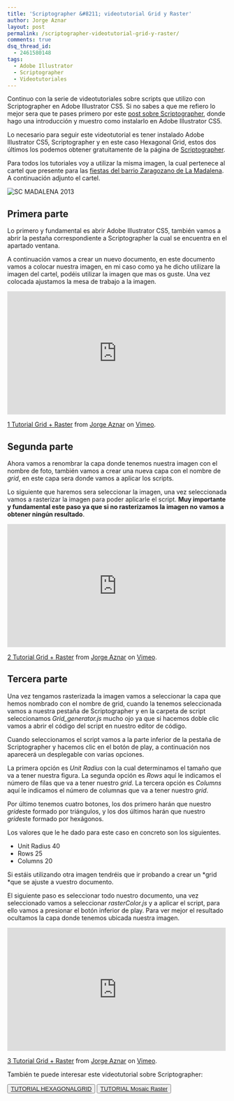 ```yaml
---
title: 'Scriptographer &#8211; videotutorial Grid y Raster'
author: Jorge Aznar
layout: post
permalink: /scriptographer-videotutorial-grid-y-raster/
comments: true
dsq_thread_id:
  - 2461580148
tags:
  - Adobe Illustrator
  - Scriptographer
  - Videotutoriales
---
```

Continuo con la serie de videotutoriales sobre scripts que utilizo con Scriptographer en Adobe Illustrator CS5. Si no sabes a que me refiero lo mejor sera que te pases primero por este <a href="http://jorgeatgu.com/blog/scriptographer-plugin-para-adobe-illustrator/" target="_blank">post sobre Scriptographer</a>, donde hago una introducción y muestro como instalarlo en Adobe Illustrator CS5.

<!--more-->

Lo necesario para seguir este videotutorial es tener instalado Adobe Illustrator CS5, Scriptographer y en este caso Hexagonal Grid, estos dos últimos los podemos obtener gratuitamente de la página de <a href="http://scriptographer.org" target="_blank">Scriptographer</a>.

Para todos los tutoriales voy a utilizar la misma imagen, la cual pertenece al cartel que presente para las <a href="http://jorgeatgu.com/blog/cartel-para-la-semana-cultural-de-la-madalena-zaragoza" target="_blank">fiestas del barrio Zaragozano de La Madalena</a>. A continuación adjunto el cartel.

![SC MADALENA 2013][1]

## Primera parte

Lo primero y fundamental es abrir Adobe Illustrator CS5, también vamos a abrir la pestaña correspondiente a Scriptographer la cual se encuentra en el apartado ventana.

A continuación vamos a crear un nuevo documento, en este documento vamos a colocar nuestra imagen, en mi caso como ya he dicho utilizare la imagen del cartel, podéis utilizar la imagen que mas os guste. Una vez colocada ajustamos la mesa de trabajo a la imagen.

<iframe src="http://player.vimeo.com/video/89336403" width="500" height="281" frameborder="0" webkitallowfullscreen mozallowfullscreen allowfullscreen></iframe> <p><a href="http://vimeo.com/89336403">1 Tutorial Grid + Raster</a> from <a href="http://vimeo.com/jorgeatgu">Jorge Aznar</a> on <a href="https://vimeo.com">Vimeo</a>.</p>

## Segunda parte

Ahora vamos a renombrar la capa donde tenemos nuestra imagen con el nombre de foto, también vamos a crear una nueva capa con el nombre de *grid*, en este capa sera donde vamos a aplicar los scripts.

Lo siguiente que haremos sera seleccionar la imagen, una vez seleccionada vamos a rasterizar la imagen para poder aplicarle el script. **Muy importante y fundamental este paso ya que si no rasterizamos la imagen no vamos a obtener ningún resultado**.

<iframe src="http://player.vimeo.com/video/89336404" width="500" height="281" frameborder="0" webkitallowfullscreen mozallowfullscreen allowfullscreen></iframe> <p><a href="http://vimeo.com/89336404">2 Tutorial Grid + Raster</a> from <a href="http://vimeo.com/jorgeatgu">Jorge Aznar</a> on <a href="https://vimeo.com">Vimeo</a>.</p>

## Tercera parte

Una vez tengamos rasterizada la imagen vamos a seleccionar la capa que hemos nombrado con el nombre de grid, cuando la tenemos seleccionada vamos a nuestra pestaña de Scriptographer y en la carpeta de script seleccionamos *Grid_generator.js* mucho ojo ya que si hacemos doble clic vamos a abrir el código del script en nuestro editor de código.

Cuando seleccionamos el script vamos a la parte inferior de la pestaña de Scriptographer y hacemos clic en el botón de play, a continuación nos aparecerá un desplegable con varias opciones.

La primera opción es *Unit Radius* con la cual determinamos el tamaño que va a tener nuestra figura.
La segunda opción es *Rows* aquí le indicamos el número de filas que va a tener nuestro *grid*.
La tercera opción es *Columns* aquí le indicamos el número de columnas que va a tener nuestro *grid*.

Por último tenemos cuatro botones, los dos primero harán que nuestro *grid*este formado por triángulos, y los dos últimos harán que nuestro *grid*este formado por hexágonos.

Los valores que le he dado para este caso en concreto son los siguientes.

*   Unit Radius 40
*   Rows 25
*   Columns 20

Si estáis utilizando otra imagen tendréis que ir probando a crear un *grid *que se ajuste a vuestro documento.

El siguiente paso es seleccionar todo nuestro documento, una vez seleccionado vamos a seleccionar *rasterColor.js* y a aplicar el script, para ello vamos a presionar el botón inferior de play. Para ver mejor el resultado ocultamos la capa donde tenemos ubicada nuestra imagen.

<iframe src="http://player.vimeo.com/video/89336405" width="500" height="281" frameborder="0" webkitallowfullscreen mozallowfullscreen allowfullscreen></iframe> <p><a href="http://vimeo.com/89336405">3 Tutorial Grid + Raster</a> from <a href="http://vimeo.com/jorgeatgu">Jorge Aznar</a> on <a href="https://vimeo.com">Vimeo</a>.</p>

También te puede interesar este videotutorial sobre Scriptographer:

<button class="boton-centrar">
  <a target="_blank" class="btn" href="http://jorgeatgu.com/blog/scriptographer-videotutorial-hexagonal-grid">TUTORIAL HEXAGONALGRID</a>
</button>

<button class="boton-centrar">
  <a target="_blank" class="btn" href="http://jorgeatgu.com/blog/scriptographer-videotutorial-mosaic-raster">TUTORIAL Mosaic Raster</a>
</button>

 [1]: http://jorgeatgu.com/blog/img/2013/05/scmadalena2-724x1024.jpg